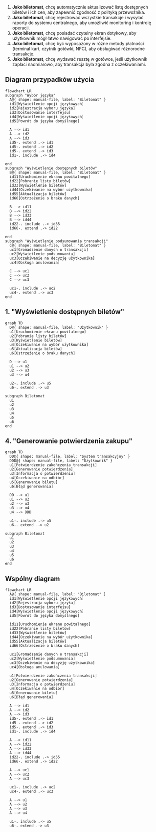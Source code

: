 1. **Jako biletomat**, chcę automatycznie aktualizować listę dostępnych biletów i ich cen, aby zapewnić zgodność z polityką przewoźnika.
1. **Jako biletomat**, chcę rejestrować wszystkie transakcje i wysyłać raporty do systemu centralnego, aby umożliwić monitoring i kontrolę operacji.
1. **Jako biletomat**, chcę posiadać czytelny ekran dotykowy, aby użytkownik mógł 
łatwo nawigować po interfejsie.
2. **Jako biletomat**, chcę być wyposażony w różne metody płatności (terminal kart, czytnik gotówki, NFC), aby obsługiwać różnorodne transakcje.
3. **Jako biletomat**, chcę wydawać resztę w gotówce, jeśli użytkownik zapłaci 
nadmiarowo, aby transakcja była zgodna z oczekiwaniami.

## Diagram przypadków użycia

```mermaid
flowchart LR
subgraph "Wybór języka"
  A@{ shape: manual-file, label: "Biletomat" }
  id1[Wyświetlenie opcji językowych]
  id2[Rejestracja wyboru języka]
  id3[Dostosowanie interfejsu]
  id4[Wyświetlenie opcji językowych]
  id5[Powrót do języka domyślnego]

  A --> id1
  A --> id2
  A --> id3
  id5-. extend .-> id1
  id5-. extend .-> id2
  id5-. extend .-> id3
  id1-. include .-> id4
  
end
subgraph "Wyświetlenie dostępnych biletów"
  B@{ shape: manual-file, label: "Biletomat" }
  id11[Uruchomienie ekranu powitalnego]
  id22[Pobranie listy biletów]
  id33[Wyświetlenie biletów]
  id44[Oczekiwanie na wybór użytkownika]
  id55[Aktualizacja biletów]
  id66[Ostrzeżenie o braku danych]

  B --> id11
  B --> id22
  B --> id33
  B --> id44
  id22-. include .-> id55
  id66-. extend .-> id22

end
subgraph "Wyświetlenie podsumowania transakcji"
  C@{ shape: manual-file, label: "Biletomat" }
  uc1[Gromadzenie danych o transakcji]
  uc2[Wyświetlenie podsumowania]
  uc3[Oczekiwanie na decyzję użytkownika]
  uc4[Obsługa anulowania]

  C --> uc1
  C --> uc2
  C --> uc3

  uc1-. include .-> uc2
  uc4-. extend .-> uc3
end
```
## 1. "Wyświetlenie dostępnych biletów"
```mermaid
graph TD
  D@{ shape: manual-file, label: "Użytkownik" }
  u1[Uruchomienie ekranu powitalnego]
  u2[Pobranie listy biletów]
  u3[Wyświetlenie biletów]
  u4[Oczekiwanie na wybór użytkownika]
  u5[Aktualizacja biletów]
  u6[Ostrzeżenie o braku danych]

  D --> u1
  u1 --> u2
  u2 --> u3
  u3 --> u4

  u2-. include .-> u5
  u6-. extend .-> u3

subgraph Biletomat
  u1
  u2
  u3
  u4
  u5
  u6
end

```

## 4. "Generowanie potwierdzenia zakupu"
```mermaid
graph TD
  DD@{ shape: manual-file, label: "System transakcyjny" }
  DDD@{ shape: manual-file, label: "Użytkownik" }
  u1[Potwierdzenie zakończenia transakcji]
  u2[Generowanie potwierdzenia]
  u3[Informacja o potwierdzeniu]
  u4[Oczekiwanie na odbiór]
  u5[Generowanie biletu]
  u6[Błąd generowania]

  DD --> u1
  u1 --> u2
  u2 --> u3
  u3 --> u4
  u4 --> DDD

  u1-. include .-> u5
  u6-. extend .-> u2

subgraph Biletomat
  u1
  u2
  u3
  u4
  u5
  u6
end

```
## Wspólny diagram

```mermaid
flowchart LR
  A@{ shape: manual-file, label: "Biletomat" }
  id1[Wyświetlenie opcji językowych]
  id2[Rejestracja wyboru języka]
  id3[Dostosowanie interfejsu]
  id4[Wyświetlenie opcji językowych]
  id5[Powrót do języka domyślnego]

  id11[Uruchomienie ekranu powitalnego]
  id22[Pobranie listy biletów]
  id33[Wyświetlenie biletów]
  id44[Oczekiwanie na wybór użytkownika]
  id55[Aktualizacja biletów]
  id66[Ostrzeżenie o braku danych]

  uc1[Gromadzenie danych o transakcji]
  uc2[Wyświetlenie podsumowania]
  uc3[Oczekiwanie na decyzję użytkownika]
  uc4[Obsługa anulowania]

  u1[Potwierdzenie zakończenia transakcji]
  u2[Generowanie potwierdzenia]
  u3[Informacja o potwierdzeniu]
  u4[Oczekiwanie na odbiór]
  u5[Generowanie biletu]
  u6[Błąd generowania]

  A --> id1
  A --> id2
  A --> id3
  id5-. extend .-> id1
  id5-. extend .-> id2
  id5-. extend .-> id3
  id1-. include .-> id4

  A --> id11
  A --> id22
  A --> id33
  A --> id44
  id22-. include .-> id55
  id66-. extend .-> id22

  A --> uc1
  A --> uc2
  A --> uc3

  uc1-. include .-> uc2
  uc4-. extend .-> uc3

  A --> u1
  A --> u2
  A --> u3
  A --> u4

  u1-. include .-> u5
  u6-. extend .-> u3
```
